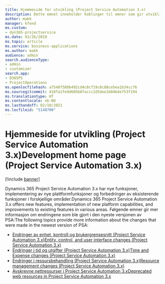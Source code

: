 ```yaml
---
title: Hjemmeside for utvikling (Project Service Automation 3.x)
description: Dette emnet inneholder koblinger til emner som gir utviklingsinformasjon for Dynamics 365 Project Service Automation (PSA) versjon 3.x.
author: makk
manager: kfend
ms.custom:
- dyn365-projectservice
ms.date: 03/26/2019
ms.topic: article
ms.service: business-applications
ms.author: makk
audience: admin
search.audienceType:
- admin
- customizer
search.app:
- D365PS
- ProjectOperations
ms.openlocfilehash: a7548f588b492cd4c8cf19c0c88ce5ea1b34cc76
ms.sourcegitcommit: 418fa1fe9d605b8faccc2d5dee1b04b4e753f194
ms.translationtype: HT
ms.contentlocale: nb-NO
ms.lasthandoff: 02/10/2021
ms.locfileid: "5148700"
---
```

# <a name="development-home-page-project-service-automation-3x"></a><span data-ttu-id="fba46-103">Hjemmeside for utvikling (Project Service Automation 3.x)</span><span class="sxs-lookup"><span data-stu-id="fba46-103">Development home page (Project Service Automation 3.x)</span></span>

[!include [banner](../../includes/psa-now-project-operations.md)]

<span data-ttu-id="fba46-104">Dynamics 365 Project Service Automation 3.x har nye funksjoner, implementering av nye plattformfunksjoner og forbedringer av eksisterende funksjoner i forskjellige områder.</span><span class="sxs-lookup"><span data-stu-id="fba46-104">Dynamics 365 Project Service Automation 3.x offers new features, implementation of new platform capabilities, and improvements to existing features in various areas.</span></span> <span data-ttu-id="fba46-105">Følgende emner gir mer informasjon om endringene som ble gjort i den nyeste versjonen av PSA:</span><span class="sxs-lookup"><span data-stu-id="fba46-105">The following topics provide more information about the changes that were made in the newest version of PSA:</span></span>

- [<span data-ttu-id="fba46-106">Endringer av enhet, kontroll og brukergrensesnitt (Project Service Automation 3.x)</span><span class="sxs-lookup"><span data-stu-id="fba46-106">Entity, control, and user interface changes (Project Service Automation 3.x)</span></span>](../developer-guides/entity-changes-v3.x.md)
- [<span data-ttu-id="fba46-107">Endringer i tid og utgifter (Project Service Automation 3.x)</span><span class="sxs-lookup"><span data-stu-id="fba46-107">Time and Expense changes (Project Service Automation 3.x)</span></span>](../developer-guides/time-expense-changes-v3.x.md)
- [<span data-ttu-id="fba46-108">Endringer i ressursbehandling (Project Service Automation 3.x)</span><span class="sxs-lookup"><span data-stu-id="fba46-108">Resource management changes (Project Service Automation 3.x)</span></span>](../developer-guides/resource-management-changes-v3.x.md)
- [<span data-ttu-id="fba46-109">Avskrevne nettressurser i Project Service Automation 3.x</span><span class="sxs-lookup"><span data-stu-id="fba46-109">Deprecated web resources in Project Service Automation 3.x</span></span>](../developer-guides/web-resources-deprecated-v3.x.md)
